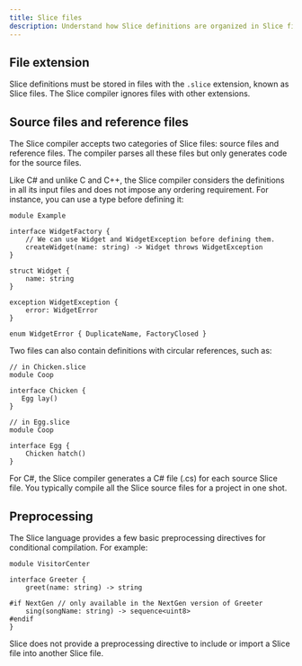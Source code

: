 ```yaml
---
title: Slice files
description: Understand how Slice definitions are organized in Slice files.
---
```


## File extension

Slice definitions must be stored in files with the `.slice` extension, known as Slice files. The Slice compiler ignores
files with other extensions.

## Source files and reference files

The Slice compiler accepts two categories of Slice files: source files and reference files. The compiler parses all
these files but only generates code for the source files.

Like C# and unlike C and C++, the Slice compiler considers the definitions in all its input files and does not impose
any ordering requirement. For instance, you can use a type before defining it:

```slice {% addEncoding=true %}
module Example

interface WidgetFactory {
    // We can use Widget and WidgetException before defining them.
    createWidget(name: string) -> Widget throws WidgetException
}

struct Widget {
    name: string
}

exception WidgetException {
    error: WidgetError
}

enum WidgetError { DuplicateName, FactoryClosed }
```

Two files can also contain definitions with circular references, such as:

```slice {% addEncoding=true %}
// in Chicken.slice
module Coop

interface Chicken {
   Egg lay()
}
```

```slice {% addEncoding=true %}
// in Egg.slice
module Coop

interface Egg {
    Chicken hatch()
}
```

For C#, the Slice compiler generates a C# file (.cs) for each source Slice file. You typically compile all the Slice
source files for a project in one shot.

## Preprocessing

The Slice language provides a few basic preprocessing directives for conditional compilation. For example:

```slice {% addEncoding=true %}
module VisitorCenter

interface Greeter {
    greet(name: string) -> string

#if NextGen // only available in the NextGen version of Greeter
    sing(songName: string) -> sequence<uint8>
#endif
}
```

Slice does not provide a preprocessing directive to include or import a Slice file into another Slice file.
